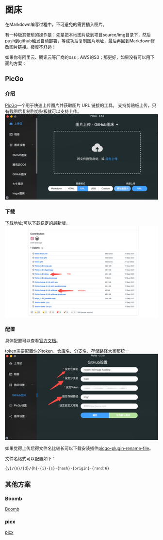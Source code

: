 # 图床

在Markdown编写过程中，不可避免的需要插入图片。

有一种极其繁琐的操作是：先是把本地图片放到项目source/img目录下，然后push到github触发自动部署，等成功后复制图片地址，最后再回到Markdown修改图片链接。极度不舒适！

如果你有阿里云、腾讯云等厂商的oss；AWS的S3；那更好，如果没有可以用下面的方案：


## PicGo

### 介绍
[PicGo](https://molunerfinn.com/PicGo/)一个用于快速上传图片并获取图片 URL 链接的工具。
支持剪贴板上传，只有截图后复制到剪贴板就可以支持上传。![](https://raw.githubusercontent.com/retech-fe/image-hosting/main/img/2022/07/12/13-10-45-11d3a4d82ef94465b4d1e90af633c3fb-20220712131044-ca291d.png)

### 下载
[下载地址](https://github.com/Molunerfinn/PicGo/releases);可以下载稳定的最新版，![](https://raw.githubusercontent.com/retech-fe/image-hosting/main/img/2022/07/12/13-07-00-5028f1118b2eb733ad72036514baf438-20220712130700-5886b6.png)

### 配置
具体配置可以查看[官方文档](https://picgo.github.io/PicGo-Doc/zh/guide/config.html#github%E5%9B%BE%E5%BA%8A)。

token需要配置你的token，仓库名、分支名、存储路径大家都统一
![](https://raw.githubusercontent.com/retech-fe/image-hosting/main/img/2022/07/12/13-14-30-9ce2dd5f6af0e658cf66a862e3cd4942-20220712131430-6511eb.png)

如果觉得上传后得文件名比较长可以下载安装插件[picgo-plugin-rename-file](https://github.com/liuwave/picgo-plugin-rename-file#readme)。

文件名格式可以配置如下：
```
{y}/{m}/{d}/{h}-{i}-{s}-{hash}-{origin}-{rand:6}
```


## 其他方案

### Boomb

[Boomb](https://boomb.cn/login)


### picx

[picx](https://picx.xpoet.cn/#/upload)
